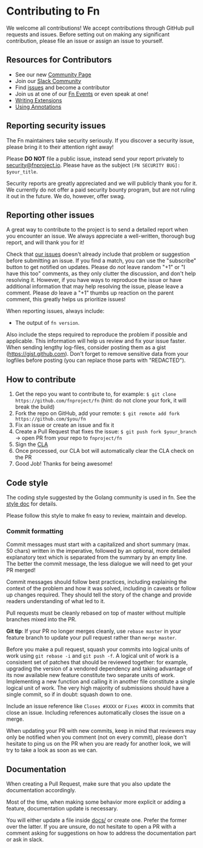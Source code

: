 # Contributing to Fn

We welcome all contributions! We accept contributions through GitHub pull
requests and issues. Before setting out on making any significant
contribution, please file an issue or assign an issue to yourself.


## Resources for Contributors

* See our new [Community Page](https://github.com/fnproject/docs/blob/master/README.md)
* Join our [Slack Community](http://slack.fnproject.io)
* Find [issues](https://github.com/fnproject/fn/issues) and become a contributor
* Join us at one of our [Fn Events](http://events.fnproject.io) or even speak at one!
* [Writing Extensions](fn/develop/extensions.md)
* [Using Annotations](fn/develop/annotations.md)

## Reporting security issues

The Fn maintainers take security seriously. If you discover a security
issue, please bring it to their attention right away!

Please **DO NOT** file a public issue, instead send your report privately to
[security@fnproject.io](mailto:security@fnproject.io). Please have as the
subject `[FN SECURITY BUG]: $your_title`.

Security reports are greatly appreciated and we will publicly thank you for
it. We currently do not offer a paid security bounty program, but are not
ruling it out in the future. We do, however, offer swag. 

## Reporting other issues

A great way to contribute to the project is to send a detailed report when you
encounter an issue. We always appreciate a well-written, thorough bug report,
and will thank you for it!

Check that [our issues](https://github.com/fnproject/fn/issues)
doesn't already include that problem or suggestion before submitting an issue.
If you find a match, you can use the "subscribe" button to get notified on
updates. Please do *not* leave random "+1" or "I have this too" comments, as they
only clutter the discussion, and don't help resolving it. However, if you
have ways to reproduce the issue or have additional information that may help
resolving the issue, please leave a comment. Please *do* leave a "+1" thumbs
up reaction on the parent comment, this greatly helps us prioritize issues!

When reporting issues, always include:

* The output of `fn version`.

Also include the steps required to reproduce the problem if possible and
applicable. This information will help us review and fix your issue faster.
When sending lengthy log-files, consider posting them as a gist (https://gist.github.com).
Don't forget to remove sensitive data from your logfiles before posting (you can
replace those parts with "REDACTED").

## How to contribute

1. Get the repo you want to contribute to, for example: `$ git clone https://github.com/fnproject/fn` (hint: do not clone your fork, it will break the build)
1. Fork the repo on GitHub, add your remote: `$ git remote add fork https://github.com/$you/fn`
2. Fix an issue or create an issue and fix it
3. Create a Pull Request that fixes the issue: `$ git push fork $your_branch` -> open PR from your repo to `fnproject/fn`
4. Sign the [CLA](http://www.oracle.com/technetwork/community/oca-486395.html)
5. Once processed, our CLA bot will automatically clear the CLA check on the PR
6. Good Job! Thanks for being awesome!

## Code style

The coding style suggested by the Golang community is used in fn. See the [style doc](https://github.com/golang/go/wiki/CodeReviewComments) for details.

Please follow this style to make fn easy to review, maintain and develop.

### Commit formatting

Commit messages must start with a capitalized and short summary (max. 50 chars)
written in the imperative, followed by an optional, more detailed explanatory
text which is separated from the summary by an empty line. The better the
commit message, the less dialogue we will need to get your PR merged!

Commit messages should follow best practices, including explaining the context
of the problem and how it was solved, including in caveats or follow up changes
required. They should tell the story of the change and provide readers
understanding of what led to it.

Pull requests must be cleanly rebased on top of master without multiple branches
mixed into the PR.

**Git tip**: If your PR no longer merges cleanly, use `rebase master` in your
feature branch to update your pull request rather than `merge master`.

Before you make a pull request, squash your commits into logical units of work
using `git rebase -i` and `git push -f`. A logical unit of work is a consistent
set of patches that should be reviewed together: for example, upgrading the
version of a vendored dependency and taking advantage of its now available new
feature constitute two separate units of work. Implementing a new function and
calling it in another file constitute a single logical unit of work. The very
high majority of submissions should have a single commit, so if in doubt: squash
down to one.

Include an issue reference like `Closes #XXXX` or `Fixes #XXXX` in commits that
close an issue. Including references automatically closes the issue on a merge.

When updating your PR with new commits, keep in mind that reviewers may only
be notified when you comment (not on every commit), please don't hesitate to
ping us on the PR when you are ready for another look, we will try to take a
look as soon as we can.

## Documentation

When creating a Pull Request, make sure that you also update the documentation
accordingly.

Most of the time, when making some behavior more explicit or adding a feature,
documentation update is necessary.

You will either update a file inside [docs/](./docs/) or create one. Prefer
the former over the latter. If you are unsure, do not hesitate to open a PR
with a comment asking for suggestions on how to address the documentation part
or ask in slack.